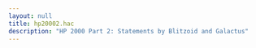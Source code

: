 ```yaml
---
layout: null
title: hp20002.hac
description: "HP 2000 Part 2: Statements by Blitzoid and Galactus"
---
```

